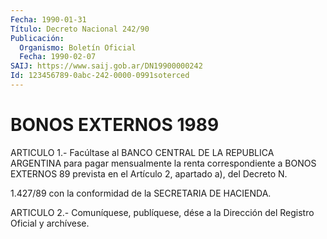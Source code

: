 ```yaml
---
Fecha: 1990-01-31
Título: Decreto Nacional 242/90
Publicación:
  Organismo: Boletín Oficial
  Fecha: 1990-02-07
SAIJ: https://www.saij.gob.ar/DN19900000242
Id: 123456789-0abc-242-0000-0991soterced
---
```

# BONOS EXTERNOS 1989

<a id="1"></a>
ARTICULO  1.-  Facúltase  al  BANCO  CENTRAL  DE  LA REPUBLICA ARGENTINA para pagar mensualmente la renta correspondiente  a BONOS EXTERNOS 89 prevista en el Artículo 2, apartado a), del Decreto  N.

1.427/89    con  la  conformidad  de  la  SECRETARIA  DE  HACIENDA.

<a id="2"></a>
ARTICULO  2.- Comuníquese, publíquese, dése a la Dirección del Registro Oficial y archívese.